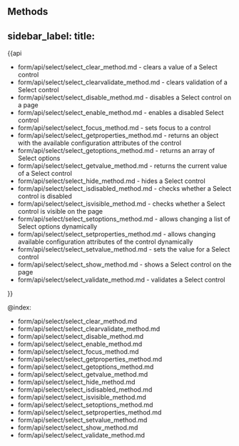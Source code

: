 Methods
---
sidebar_label: 
title: 
---          

{{api
- form/api/select/select_clear_method.md - clears a value of a Select control
- form/api/select/select_clearvalidate_method.md - clears validation of a Select control
- form/api/select/select_disable_method.md - disables a Select control on a page
- form/api/select/select_enable_method.md - enables a disabled Select control
- form/api/select/select_focus_method.md - sets focus to a control
- form/api/select/select_getproperties_method.md - returns an object with the available configuration attributes of the control
- form/api/select/select_getoptions_method.md - returns an array of Select options
- form/api/select/select_getvalue_method.md - returns the current value of a Select control
- form/api/select/select_hide_method.md - hides a Select control
- form/api/select/select_isdisabled_method.md - checks whether a Select control is disabled
- form/api/select/select_isvisible_method.md - checks whether a Select control is visible on the page
- form/api/select/select_setoptions_method.md - allows changing a list of Select options dynamically
- form/api/select/select_setproperties_method.md - allows changing available configuration attributes of the control dynamically
- form/api/select/select_setvalue_method.md - sets the value for a Select control
- form/api/select/select_show_method.md - shows a Select control on the page
- form/api/select/select_validate_method.md - validates a Select control


}}
    
@index:
- form/api/select/select_clear_method.md
- form/api/select/select_clearvalidate_method.md
- form/api/select/select_disable_method.md
- form/api/select/select_enable_method.md
- form/api/select/select_focus_method.md
- form/api/select/select_getproperties_method.md
- form/api/select/select_getoptions_method.md
- form/api/select/select_getvalue_method.md
- form/api/select/select_hide_method.md
- form/api/select/select_isdisabled_method.md
- form/api/select/select_isvisible_method.md
- form/api/select/select_setoptions_method.md
- form/api/select/select_setproperties_method.md
- form/api/select/select_setvalue_method.md
- form/api/select/select_show_method.md
- form/api/select/select_validate_method.md



